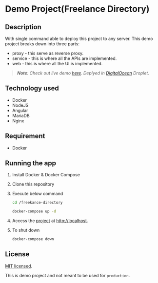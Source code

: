 # Demo Project(Freelance Directory)

## Description

With single command able to deploy this project to any server.
This demo project breaks down into three parts:

* proxy - this serve as reverse proxy.
* service - this is where all the APIs are implemented.
* web - this is where all the UI is implemented.

>***Note**: 
Check out live demo [here](http://139.59.252.110).
Deplyed in [DigitalOcean](http://digitalocean.com) Droplet.*

## Technology used

* Docker
* NodeJS
* Angular
* MariaDB
* Nginx

## Requirement

* Docker

## Running the app

1. Install Docker & Docker Compose

1. Clone this repository

1. Execute below command

    ```bash
    cd /freekance-directory

    docker-compose up -d
    ```

1. Access the [project](http://localhost) at <http://localhost>.

1. To shut down

    ```bash
    docker-compose down
    ```

## License

[MIT licensed](LICENSE).

This is demo project and not meant to be used for `production`.
